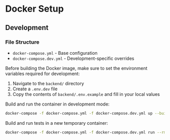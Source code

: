 # Docker Setup

## Development

### File Structure

- `docker-compose.yml` - Base configuration
- `docker-compose.dev.yml` - Development-specific overrides

Before building the Docker image, make sure to set the environment variables required for development:

1. Navigate to the `backend/` directory
2. Create a `.env.dev` file
3. Copy the contents of `backend/.env.example` and fill in your local values

Build and run the container in development mode:

```bash
docker-compose -f docker-compose.yml -f docker-compose.dev.yml up --build --watch
```

Build and run tests in a new temporary container:

```bash
docker-compose -f docker-compose.yml -f docker-compose.dev.yml run --rm backend npm run test
```
